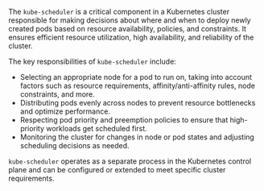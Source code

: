The `kube-scheduler` is a critical component in a Kubernetes cluster responsible for making decisions about where and when to deploy newly created pods based on resource availability, policies, and constraints. It ensures efficient resource utilization, high availability, and reliability of the cluster.

The key responsibilities of `kube-scheduler` include:

- Selecting an appropriate node for a pod to run on, taking into account factors such as resource requirements, affinity/anti-affinity rules, node constraints, and more.
- Distributing pods evenly across nodes to prevent resource bottlenecks and optimize performance.
- Respecting pod priority and preemption policies to ensure that high-priority workloads get scheduled first.
- Monitoring the cluster for changes in node or pod states and adjusting scheduling decisions as needed.

`kube-scheduler` operates as a separate process in the Kubernetes control plane and can be configured or extended to meet specific cluster requirements.

